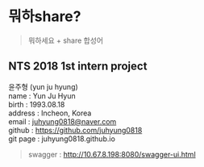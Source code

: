 # 뭐하share?
> 뭐하세요 + share 합성어
> 

## NTS 2018 1st intern project
윤주형 (yun ju hyung)  
name : Yun Ju Hyun  
birth :  1993.08.18  
address : Incheon, Korea  
email : juhyung0818@naver.com  
github : https://github.com/juhyung0818  
git page : juhyung0818.github.io  

> swagger :  http://10.67.8.198:8080/swagger-ui.html

